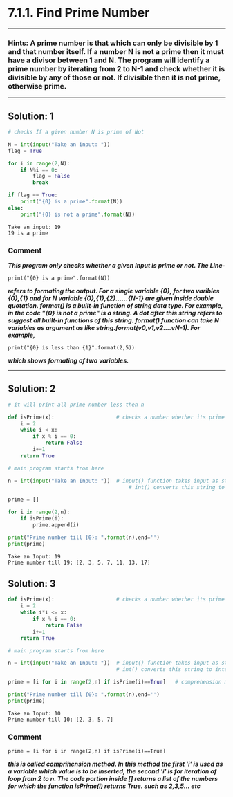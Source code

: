 
# 7.1.1. Find Prime Number
-------------------------------

### Hints: A prime number is that which can only be divisible by 1 and that number itself. If a number N is not a prime then it must have a divisor between 1 and N. The program will identify a prime number by iterating from 2 to N-1 and check whether it is divisible by any of those or not. If divisible then it is not prime, otherwise prime.  

-------------------

Solution: 1 
--------


```python
# checks If a given number N is prime of Not 

N = int(input("Take an input: "))
flag = True

for i in range(2,N):
    if N%i == 0:
        flag = False
        break

if flag == True:
    print("{0} is a prime".format(N))
else:
    print("{0} is not a prime".format(N))
```

    Take an input: 19
    19 is a prime
    

### Comment

***This program only checks whether a given input is prime or not. The Line-***

```print("{0} is a prime".format(N))```

***refers to formating the output. For a single variable {0}, for two varibles {0},{1} and for N variable {0},{1},{2}......{N-1} are given inside double quotation.
format() is a built-in function of string data type. For example, in the code "{0} is not a prime" is a string. A dot after this string refers to suggest all built-in functions of this string. format() function can take N variables as argument as like string.format(v0,v1,v2....vN-1). For example,*** 

```print("{0} is less than {1}".format(2,5))```

***which shows formating of two variables.***

------------------------


Solution: 2 
--------


```python
# it will print all prime number less then n

def isPrime(x):                    # checks a number whether its prime or not
    i = 2
    while i < x:
        if x % i == 0:
            return False
        i+=1
    return True

# main program starts from here

n = int(input("Take an Input: "))  # input() function takes input as string.
                                       # int() converts this string to integer type

prime = []

for i in range(2,n):
    if isPrime(i):
        prime.append(i)

print("Prime number till {0}: ".format(n),end='')
print(prime)


```

    Take an Input: 19
    Prime number till 19: [2, 3, 5, 7, 11, 13, 17]
    

Solution: 3
------


```python
def isPrime(x):                    # checks a number whether its prime or not
    i = 2
    while i*i <= x:
        if x % i == 0:
            return False
        i+=1
    return True

# main program starts from here

n = int(input("Take an Input: "))  # input() function takes input as string.
                                   # int() converts this string to integer type

prime = [i for i in range(2,n) if isPrime(i)==True]   # comprehension method. Discussed detailed in comment section

print("Prime number till {0}: ".format(n),end='')
print(prime)
```

    Take an Input: 10
    Prime number till 10: [2, 3, 5, 7]
    

### Comment

```prime = [i for i in range(2,n) if isPrime(i)==True]```

***this is called comprihension method. In this method the first 'i' is used as a variable which value is to be inserted, the second 'i' is for iteration of loop from 2 to n. The code portion inside [] returns a list of the numbers for which the function isPrime(i) returns True. such as 2,3,5... etc***
